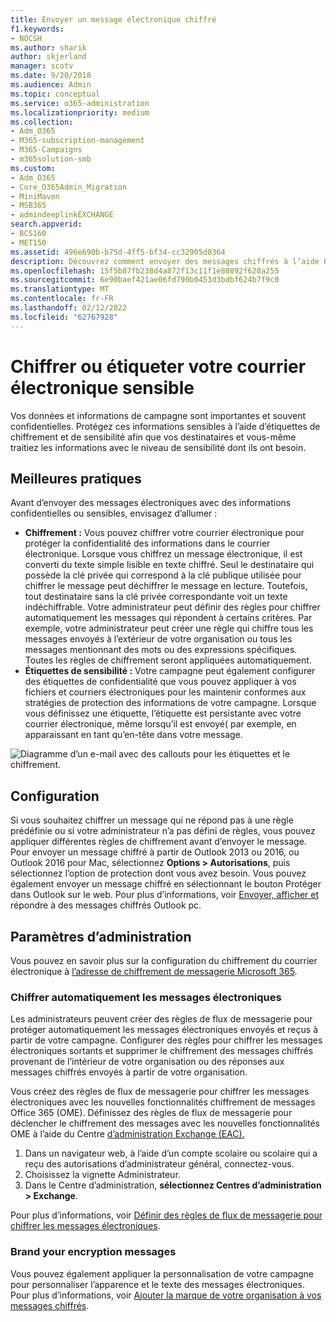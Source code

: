 ```yaml
---
title: Envoyer un message électronique chiffré
f1.keywords:
- NOCSH
ms.author: sharik
author: skjerland
manager: scotv
ms.date: 9/20/2018
ms.audience: Admin
ms.topic: conceptual
ms.service: o365-administration
ms.localizationpriority: medium
ms.collection:
- Adm_O365
- M365-subscription-management
- M365-Campaigns
- m365solution-smb
ms.custom:
- Adm_O365
- Core_O365Admin_Migration
- MiniMaven
- MSB365
- admindeeplinkEXCHANGE
search.appverid:
- BCS160
- MET150
ms.assetid: 496e690b-b75d-4ff5-bf34-cc32905d0364
description: Découvrez comment envoyer des messages chiffrés à l’aide Outlook.
ms.openlocfilehash: 15f5b87fb238d4a872f13c11f1e88892f628a255
ms.sourcegitcommit: 6e90baef421ae06fd790b0453d3bdbf624b7f9c0
ms.translationtype: MT
ms.contentlocale: fr-FR
ms.lasthandoff: 02/12/2022
ms.locfileid: "62767928"
---
```

# <a name="encrypt-or-label-your-sensitive-email"></a>Chiffrer ou étiqueter votre courrier électronique sensible

Vos données et informations de campagne sont importantes et souvent confidentielles. Protégez ces informations sensibles à l’aide d’étiquettes de chiffrement et de sensibilité afin que vos destinataires et vous-même traitiez les informations avec le niveau de sensibilité dont ils ont besoin.

## <a name="best-practices"></a>Meilleures pratiques

Avant d’envoyer des messages électroniques avec des informations confidentielles ou sensibles, envisagez d’allumer :

- **Chiffrement :** Vous pouvez chiffrer votre courrier électronique pour protéger la confidentialité des informations dans le courrier électronique. Lorsque vous chiffrez un message électronique, il est converti du texte simple lisible en texte chiffré. Seul le destinataire qui possède la clé privée qui correspond à la clé publique utilisée pour chiffrer le message peut déchiffrer le message en lecture. Toutefois, tout destinataire sans la clé privée correspondante voit un texte indéchiffrable. Votre administrateur peut définir des règles pour chiffrer automatiquement les messages qui répondent à certains critères. Par exemple, votre administrateur peut créer une règle qui chiffre tous les messages envoyés à l’extérieur de votre organisation ou tous les messages mentionnant des mots ou des expressions spécifiques. Toutes les règles de chiffrement seront appliquées automatiquement.
- **Étiquettes de sensibilité :** Votre campagne peut également configurer des étiquettes de confidentialité que vous pouvez appliquer à vos fichiers et courriers électroniques pour les maintenir conformes aux stratégies de protection des informations de votre campagne. Lorsque vous définissez une étiquette, l’étiquette est persistante avec votre courrier électronique, même lorsqu’il est envoyé( par exemple, en apparaissant en tant qu’en-tête dans votre message.

![Diagramme d’un e-mail avec des callouts pour les étiquettes et le chiffrement.](../media/m365-campaign-email-encrypt.png)

## <a name="set-it-up"></a>Configuration

Si vous souhaitez chiffrer un message qui ne répond pas à une règle prédéfinie ou si votre administrateur n’a pas défini de règles, vous pouvez appliquer différentes règles de chiffrement avant d’envoyer le message. Pour envoyer un message chiffré à partir de Outlook 2013 ou 2016, ou Outlook 2016 pour Mac, sélectionnez **Options > Autorisations**, puis sélectionnez l’option de protection dont vous avez besoin. Vous pouvez également envoyer un message chiffré en sélectionnant le bouton  Protéger dans Outlook sur le web. Pour plus d’informations, voir [Envoyer, afficher et](https://support.microsoft.com/en-us/office/send-view-and-reply-to-encrypted-messages-in-outlook-for-pc-eaa43495-9bbb-4fca-922a-df90dee51980) répondre à des messages chiffrés Outlook pc.

## <a name="admin-settings"></a>Paramètres d’administration

Vous pouvez en savoir plus sur la configuration du chiffrement du courrier électronique à [l’adresse de chiffrement de messagerie Microsoft 365](../compliance/email-encryption.md).

### <a name="automatically-encrypt-email-messages"></a>Chiffrer automatiquement les messages électroniques

Les administrateurs peuvent créer des règles de flux de messagerie pour protéger automatiquement les messages électroniques envoyés et reçus à partir de votre campagne. Configurer des règles pour chiffrer les messages électroniques sortants et supprimer le chiffrement des messages chiffrés provenant de l’intérieur de votre organisation ou des réponses aux messages chiffrés envoyés à partir de votre organisation.

Vous créez des règles de flux de messagerie pour chiffrer les messages électroniques avec les nouvelles fonctionnalités chiffrement de messages Office 365 (OME). Définissez des règles de flux de messagerie pour déclencher le chiffrement des messages avec les nouvelles fonctionnalités OME à l’aide du Centre <a href="https://go.microsoft.com/fwlink/p/?linkid=2059104" target="_blank">d’administration Exchange (EAC).</a> 

1. Dans un navigateur web, à l’aide d’un compte scolaire ou scolaire qui a reçu des autorisations d’administrateur général, connectez-vous.
2. Choisissez la vignette Administrateur.
3. Dans le Centre d’administration, **sélectionnez Centres d’administration > Exchange**.

Pour plus d’informations, voir [Définir des règles de flux de messagerie pour chiffrer les messages électroniques](../compliance/define-mail-flow-rules-to-encrypt-email.md).

### <a name="brand-your-encryption-messages"></a>Brand your encryption messages

Vous pouvez également appliquer la personnalisation de votre campagne pour personnaliser l’apparence et le texte des messages électroniques. Pour plus d’informations, voir [Ajouter la marque de votre organisation à vos messages chiffrés](../compliance/email-encryption.md).
